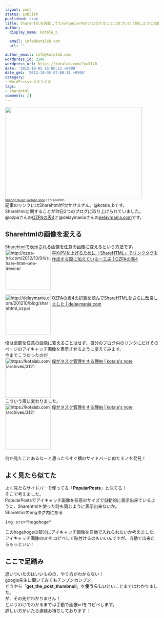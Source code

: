 ```yaml
---
layout: post
status: publish
published: true
title: Sharehtmlを見直してたらPopularPostsに似てることに気づいた！同じように自動で画像表示出来ないか調べてみた！
author:
  display_name: kotala_b

  email: info@kotalab.com
  url: ''

author_email: info@kotalab.com
wordpress_id: 3140
wordpress_url: https://kotalab.com/?p=3140
date: '2012-10-05 16:00:11 +0900'
date_gmt: '2012-10-05 07:00:11 +0900'
category:
- WordPressカスタマイズ
tags:
- sharehtml
comments: []
---
```

<p><a href="https://kotalab.com/wp-content/uploads/sharehtml_121005.jpg"><img src="https://kotalab.com/wp-content/uploads/sharehtml_121005.jpg" alt="" title="sharehtml_121005" width="448" height="298" class="alignnone size-full wp-image-3165" /></a><br />
<span style="font-size:10px;"><a href="https://www.flickr.com/photos/yourdon/3088582622/" target="_blank">Sharing music, Roman style</a> / Ed Yourdon</span><br />
記事のリンクにはSharehtmlが欠かせません。@kotala_bです。<br />
Sharehtmlに関することが昨日2つのブログに取り上げられていました。<br />
@ozpaさんの<a href="http://ozpa-h4.com" target="_blank">OZPAの表4</a>と@delaymaniaさんの<a href="http://delaymania.com" target="_blank">delaymania.com</a>です。<br />
<!--more--></p>
<h2>Sharehtmlの画像を変える</h2>
<p>Sharehtmlで表示される画像を任意の画像に変えるという方法です。<br />
<a href="http://ozpa-h4.com/2012/10/04/share-html-one-device/" target="_blank"><img src="https://capture.heartrails.com/150x130?http://ozpa-h4.com/2012/10/04/share-html-one-device/" alt="http://ozpa-h4.com/2012/10/04/share-html-one-device/" width="150" height="130" align="left" /></a><a href="http://ozpa-h4.com/2012/10/04/share-html-one-device/" target="_blank">平均PVを上げるために「ShareHTML」でリンクタグを作成する際に加えている一工夫 | OZPAの表4</a><br style="clear:both;" /><br />
<a href="http://delaymania.com/201210/blog/sharehtml_ozpa/" target="_blank"><img src="https://capture.heartrails.com/150x130?http://delaymania.com/201210/blog/sharehtml_ozpa/" alt="http://delaymania.com/201210/blog/sharehtml_ozpa/" width="150" height="130" align="left" /></a><a href="http://delaymania.com/201210/blog/sharehtml_ozpa/" target="_blank">OZPAの表4の記事を読んでShareHTMLをさらに改良しました | delaymania.com</a><br style="clear:both;" /><br />
僕は全部を任意の画像に変えることはせず、自分のブログ内のリンクにだけそのページのアイキャッチ画像を表示させるように変えてみます。<br />
今までこうだったのが<br />
<a href="https://kotalab.com/task-management-reason" target="_blank"><img src="https://capture.heartrails.com/150x130?https://kotalab.com/archives/3121" alt="https://kotalab.com/archives/3121" width="150" height="130" align="left" /></a><a href="https://kotalab.com/task-management-reason" target="_blank">僕がタスク管理をする理由 | kotala's note</a><br style="clear:both;" />こういう風に変わりました。<br />
<a href="https://kotalab.com/task-management-reason" target="_blank"><img src="https://kotalab.com/wp-content/uploads/taskstart_20121005.jpg" alt="https://kotalab.com/archives/3121" width="150" align="left" /></a><a href="https://kotalab.com/task-management-reason" target="_blank">僕がタスク管理をする理由 | kotala's note</a><br style="clear:both;" /><br />
何か見たことあるなーと思ったらすぐ横のサイドバーに似たモノを発見！</p>
<h2>よく見たら似てた</h2>
<p>よく見たらサイドバーで使ってる「<strong>PopularPosts</strong>」と似てる！<br />
そこで考えました。<br />
PopularPostsでアイキャッチ画像を任意のサイズで自動的に表示出来ているように、Sharehtmlを使った時も同じように表示出来ないか。<br />
Sharehtmlのimgタグ内にある</p>
<pre>
img src="hogehoge"
</pre>
<p>このhogehogeの部分にアイキャッチ画像を自動で入れられないか考えました。<br />
アイキャッチ画像のurlをコピペして貼付けるのもいいんですが、自動で出来たらもっといい！</p>
<h2>ここで足踏み</h2>
<p>思いついたのはいいものの、やり方がわからない！<br />
google先生に聞いてみてもチンプンカンプン。<br />
どうやら「<strong>get_the_post_thumbnail</strong>」を<strong>使うらしい</strong>といことまではわかりました。<br />
が、その先がわかりません！<br />
というわけでわかるまでは手動で画像urlをコピペします。<br />
詳しい方がいたら連絡お待ちしております！</p>
